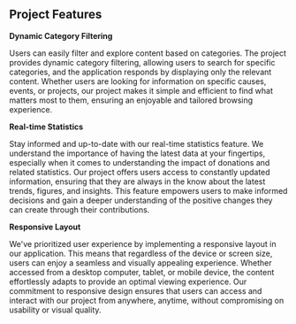 ## Project Features

**Dynamic Category Filtering**

Users can easily filter and explore content based on categories. The project provides dynamic category filtering, allowing users to search for specific categories, and the application responds by displaying only the relevant content. Whether users are looking for information on specific causes, events, or projects, our project makes it simple and efficient to find what matters most to them, ensuring an enjoyable and tailored browsing experience.

**Real-time Statistics**

Stay informed and up-to-date with our real-time statistics feature. We understand the importance of having the latest data at your fingertips, especially when it comes to understanding the impact of donations and related statistics. Our project offers users access to constantly updated information, ensuring that they are always in the know about the latest trends, figures, and insights. This feature empowers users to make informed decisions and gain a deeper understanding of the positive changes they can create through their contributions.

**Responsive Layout**

We've prioritized user experience by implementing a responsive layout in our application. This means that regardless of the device or screen size, users can enjoy a seamless and visually appealing experience. Whether accessed from a desktop computer, tablet, or mobile device, the content effortlessly adapts to provide an optimal viewing experience. Our commitment to responsive design ensures that users can access and interact with our project from anywhere, anytime, without compromising on usability or visual quality.

